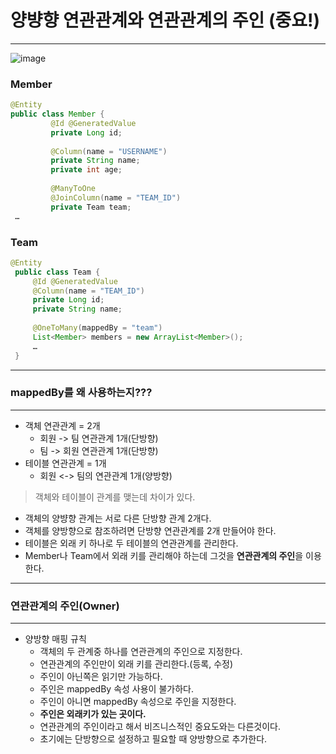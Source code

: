 # 양뱡향 연관관계와 연관관계의 주인 **(중요!)**
***
![image](https://user-images.githubusercontent.com/94179449/216956272-e0cb5c9f-fcb1-435d-b096-8018901070bd.png)

### Member
```java
@Entity
public class Member {
         @Id @GeneratedValue
         private Long id;
         
         @Column(name = "USERNAME")
         private String name;
         private int age;
         
         @ManyToOne
         @JoinColumn(name = "TEAM_ID")
         private Team team;
 … 
```
### Team
```java
@Entity
 public class Team {
     @Id @GeneratedValue
     @Column(name = "TEAM_ID")
     private Long id;
     private String name;
     
     @OneToMany(mappedBy = "team")
     List<Member> members = new ArrayList<Member>();
     …
 }
```
***
### mappedBy를 왜 사용하는지???
***
* 객체 연관관계 = 2개
  * 회원 -> 팀 연관관계 1개(단방향)
  * 팀 -> 회원 연관관계 1개(단방향)
* 테이블 연관관계 = 1개
  * 회원 <-> 팀의 연관관계 1개(양방향)
>객체와 테이블이 관계를 맺는데 차이가 있다.
* 객체의 양뱡향 관계는 서로 다른 단방향 관계 2개다.
* 객체를 양방향으로 참조하려면 단방향 연관관계를 2개 만들어야 한다.
* 테이블은 외래 키 하나로 두 테이블의 연관관계를 관리한다.
* Member나 Team에서 외래 키를 관리해야 하는데 그것을 **연관관계의 주인**을 이용한다.

***
### 연관관계의 주인(Owner)
***
* 양방향 매핑 규칙
  * 객체의 두 관계중 하나를 연관관계의 주인으로 지정한다.
  * 연관관계의 주인만이 외래 키를 관리한다.(등록, 수정)
  * 주인이 아닌쪽은 읽기만 가능하다.
  * 주인은 mappedBy 속성 사용이 불가하다.
  * 주인이 아니면 mappedBy 속성으로 주인을 지정한다.
  * **주인은 외래키가 있는 곳이다.**
  * 연관관계의 주인이라고 해서 비즈니스적인 중요도와는 다른것이다.
  * 초기에는 단방향으로 설정하고 필요할 때 양방향으로 추가한다.